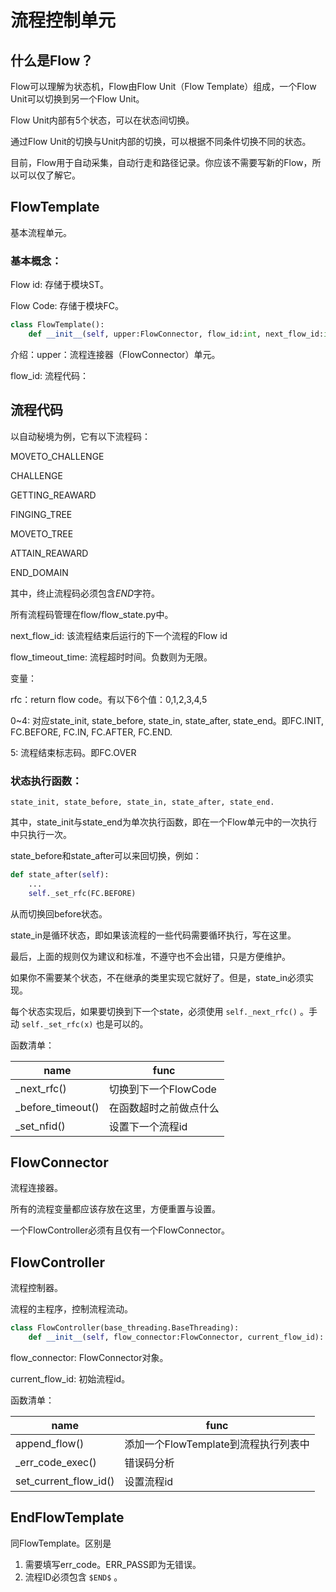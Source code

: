 # 流程控制单元

## 什么是Flow？

Flow可以理解为状态机，Flow由Flow Unit（Flow Template）组成，一个Flow Unit可以切换到另一个Flow Unit。

Flow Unit内部有5个状态，可以在状态间切换。

通过Flow Unit的切换与Unit内部的切换，可以根据不同条件切换不同的状态。

目前，Flow用于自动采集，自动行走和路径记录。你应该不需要写新的Flow，所以可以仅了解它。

## FlowTemplate

基本流程单元。

### 基本概念：

Flow id: 存储于模块ST。

Flow Code: 存储于模块FC。

```python
class FlowTemplate():
    def __init__(self, upper:FlowConnector, flow_id:int, next_flow_id:int, flow_timeout_time:float = -1):
```

介绍：upper：流程连接器（FlowConnector）单元。

flow_id: 流程代码：

## 流程代码

以自动秘境为例，它有以下流程码：

MOVETO_CHALLENGE

CHALLENGE

GETTING_REAWARD

FINGING_TREE

MOVETO_TREE

ATTAIN_REAWARD

END_DOMAIN

其中，终止流程码必须包含$END$字符。

所有流程码管理在flow/flow_state.py中。

next_flow_id: 该流程结束后运行的下一个流程的Flow id

flow_timeout_time: 流程超时时间。负数则为无限。

变量：

rfc：return flow code。有以下6个值：0,1,2,3,4,5

0~4: 对应state_init, state_before, state_in, state_after, state_end。即FC.INIT, FC.BEFORE, FC.IN, FC.AFTER, FC.END.

5: 流程结束标志码。即FC.OVER

### 状态执行函数：

`state_init, state_before, state_in, state_after, state_end.`

其中，state_init与state_end为单次执行函数，即在一个Flow单元中的一次执行中只执行一次。

state_before和state_after可以来回切换，例如：

```python
def state_after(self):
    ...
    self._set_rfc(FC.BEFORE)
```

从而切换回before状态。

state_in是循环状态，即如果该流程的一些代码需要循环执行，写在这里。

最后，上面的规则仅为建议和标准，不遵守也不会出错，只是方便维护。

如果你不需要某个状态，不在继承的类里实现它就好了。但是，state_in必须实现。

每个状态实现后，如果要切换到下一个state，必须使用 `self._next_rfc()` 。手动 `self._set_rfc(x)` 也是可以的。

函数清单：

| name               | func           |
| ------------------ | -------------- |
| \_next_rfc()       | 切换到下一个FlowCode |
| \_before_timeout() | 在函数超时之前做点什么    |
| \_set_nfid()       | 设置下一个流程id      |

## FlowConnector

流程连接器。

所有的流程变量都应该存放在这里，方便重置与设置。

一个FlowController必须有且仅有一个FlowConnector。

## FlowController

流程控制器。

流程的主程序，控制流程流动。

```python
class FlowController(base_threading.BaseThreading):
    def __init__(self, flow_connector:FlowConnector, current_flow_id):
```

flow_connector: FlowConnector对象。

current_flow_id: 初始流程id。

函数清单：

| name                  | func                     |
| --------------------- | ------------------------ |
| append_flow()         | 添加一个FlowTemplate到流程执行列表中 |
| \_err_code_exec()     | 错误码分析                    |
| set_current_flow_id() | 设置流程id                   |

## EndFlowTemplate

同FlowTemplate。区别是

1. 需要填写err_code。ERR_PASS即为无错误。
2. 流程ID必须包含 `$END$` 。
